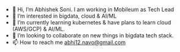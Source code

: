 - 👋 Hi, I’m Abhishek Soni. I am working in Mobileum as Tech Lead
- 👀 I’m interested in bigdata, cloud & AI/ML 
- 🌱 I’m currently learning kubernetes & have plans to learn cloud (AWS/GCP) & AI/ML.
- 💞️ I’m looking to collaborate on new things in bigdata tech stack.
- 📫 How to reach me abhi12.navo@gmail.com

<!---
asonipsl/asonipsl is a ✨ special ✨ repository because its `README.md` (this file) appears on your GitHub profile.
You can click the Preview link to take a look at your changes.
--->

